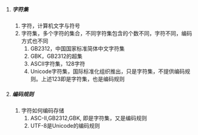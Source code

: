 1. ##### 字符集

   1. 字符，计算机文字与符号
   2. 字符集，多个字符的集合，不同字符集包含的个数不同，字符不同，编码方式也不同
      1. GB2312，中国国家标准简体中文字符集
      2. GBK，GB2312的超集
      3. ASCII字符集，128字符
      4. Unicode字符集，国际标准化组织推出，只是字符集，不提供编码规则。上述123即是字符集，也是编码规则

2. ##### 编码规则

   1. 字符如何编码存储
      1. ASC-II,GB2312,GBK, 即是字符集，又是编码规则
      2. UTF-8是Unicode的编码规则

